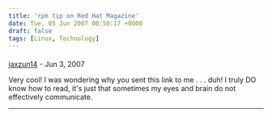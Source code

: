 ```yaml
---
title: 'rpm tip on Red Hat Magazine'
date: Tue, 05 Jun 2007 00:50:17 +0000
draft: false
tags: [Linux, Technology]
---
```



#### 
[jaxzun14](http://jaxzun14.wordpress.com/ "jacquie.moreno@gmail.com") - <time datetime="2007-06-06 22:32:15">Jun 3, 2007</time>

Very cool! I was wondering why you sent this link to me . . . duh! I truly DO know how to read, it's just that sometimes my eyes and brain do not effectively communicate.
<hr />
